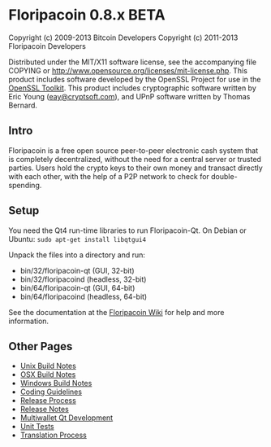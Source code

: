 Floripacoin 0.8.x BETA
====================

Copyright (c) 2009-2013 Bitcoin Developers
Copyright (c) 2011-2013 Floripacoin Developers

Distributed under the MIT/X11 software license, see the accompanying
file COPYING or http://www.opensource.org/licenses/mit-license.php.
This product includes software developed by the OpenSSL Project for use in the [OpenSSL Toolkit](http://www.openssl.org/). This product includes
cryptographic software written by Eric Young ([eay@cryptsoft.com](mailto:eay@cryptsoft.com)), and UPnP software written by Thomas Bernard.


Intro
---------------------
Floripacoin is a free open source peer-to-peer electronic cash system that is
completely decentralized, without the need for a central server or trusted
parties.  Users hold the crypto keys to their own money and transact directly
with each other, with the help of a P2P network to check for double-spending.


Setup
---------------------
You need the Qt4 run-time libraries to run Floripacoin-Qt. On Debian or Ubuntu:
	`sudo apt-get install libqtgui4`

Unpack the files into a directory and run:

- bin/32/floripacoin-qt (GUI, 32-bit)
- bin/32/floripacoind (headless, 32-bit)
- bin/64/floripacoin-qt (GUI, 64-bit)
- bin/64/floripacoind (headless, 64-bit)

See the documentation at the [Floripacoin Wiki](http://floripacoin.info)
for help and more information.


Other Pages
---------------------
- [Unix Build Notes](build-unix.md)
- [OSX Build Notes](build-osx.md)
- [Windows Build Notes](build-msw.md)
- [Coding Guidelines](coding.md)
- [Release Process](release-process.md)
- [Release Notes](release-notes.md)
- [Multiwallet Qt Development](multiwallet-qt.md)
- [Unit Tests](unit-tests.md)
- [Translation Process](translation_process.md)
